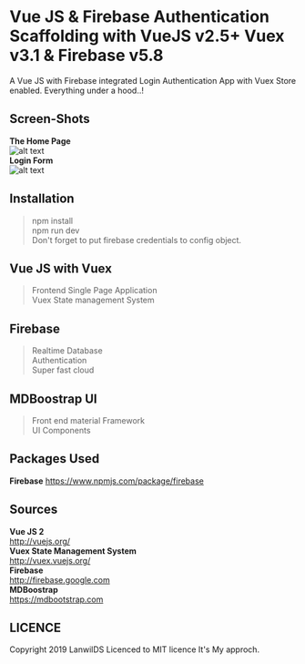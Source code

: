 # Vue JS & Firebase Authentication Scaffolding with VueJS v2.5+ Vuex v3.1 & Firebase v5.8
A Vue JS with Firebase integrated Login Authentication App with Vuex Store enabled.
Everything under a hood..!

## Screen-Shots
**The Home Page**<br>
![alt text](https://i.ibb.co/YtDBJbH/fire-dash.png)<br>
**Login Form**<br>
![alt text](https://i.ibb.co/tqHw42R/fire-login.png)<br>
## Installation
> npm install<br>
> npm run dev<br>
Don't forget to put firebase credentials to config object.
## Vue JS with Vuex
> Frontend Single Page Application<br>
> Vuex State management System<br>
## Firebase
> Realtime Database<br>
> Authentication<br>
> Super fast cloud<br>
## MDBoostrap UI
> Front end material Framework<br>
> UI Components<br>

## Packages Used
**Firebase**
https://www.npmjs.com/package/firebase<br>
## Sources
 **Vue JS 2**<br>
  http://vuejs.org/<br>
 **Vuex State Management System**<br>
  http://vuex.vuejs.org/<br>
 **Firebase**<br>
  http://firebase.google.com <br>
  **MDBoostrap**<br>
  https://mdbootstrap.com
## LICENCE
Copyright 2019 LanwilDS Licenced to MIT licence
It's My approch.
